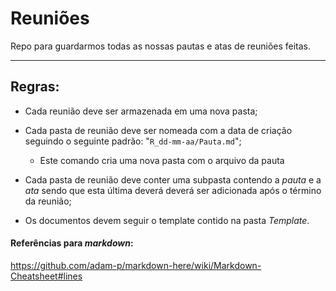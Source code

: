 # Reuniões

Repo para guardarmos todas as nossas pautas e atas de reuniões feitas.

---

## Regras:


- Cada reunião deve ser armazenada em uma nova pasta;

- Cada pasta de reunião deve ser nomeada com a data de criação seguindo o seguinte padrão: "`R_dd-mm-aa/Pauta.md`";

  - Este comando cria uma nova pasta com o arquivo da pauta

- Cada pasta de reunião deve conter uma subpasta contendo a _pauta_ e a _ata_ sendo que esta última deverá deverá ser adicionada após o término da reunião;

- Os documentos devem seguir o template contido na pasta _Template_.

#### Referências para _markdown_:
https://github.com/adam-p/markdown-here/wiki/Markdown-Cheatsheet#lines
